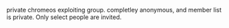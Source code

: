 private chromeos exploiting group. completley anonymous, and member list is private. Only select people are invited. 